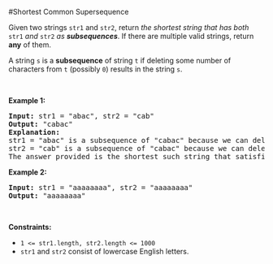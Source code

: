 #Shortest Common Supersequence
<p>Given two strings <code>str1</code> and <code>str2</code>, return <em>the shortest string that has both </em><code>str1</code><em> and </em><code>str2</code><em> as <strong>subsequences</strong></em>. If there are multiple valid strings, return <strong>any</strong> of them.</p>
<p>A string <code>s</code> is a <strong>subsequence</strong> of string <code>t</code> if deleting some number of characters from <code>t</code> (possibly <code>0</code>) results in the string <code>s</code>.</p>
<p> </p>
<p><strong class="example">Example 1:</strong></p>
<pre><strong>Input:</strong> str1 = "abac", str2 = "cab"
<strong>Output:</strong> "cabac"
<strong>Explanation:</strong> 
str1 = "abac" is a subsequence of "cabac" because we can delete the first "c".
str2 = "cab" is a subsequence of "cabac" because we can delete the last "ac".
The answer provided is the shortest such string that satisfies these properties.
</pre>
<p><strong class="example">Example 2:</strong></p>
<pre><strong>Input:</strong> str1 = "aaaaaaaa", str2 = "aaaaaaaa"
<strong>Output:</strong> "aaaaaaaa"
</pre>
<p> </p>
<p><strong>Constraints:</strong></p>
<ul>
<li><code>1 &lt;= str1.length, str2.length &lt;= 1000</code></li>
<li><code>str1</code> and <code>str2</code> consist of lowercase English letters.</li>
</ul>
